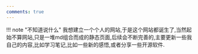 ```yaml
---
comments: true
---
```


!!! note "不知道说什么"
    我想建立一个个人的网站,于是这个网站都诞生了,当然起始不算网站,只是一堆md组合而成的静态页面,后续会不断完善的,主要更新一些我自己的内容,比如学习笔记,比如一些新的感悟,或者分享一些开源软件.

